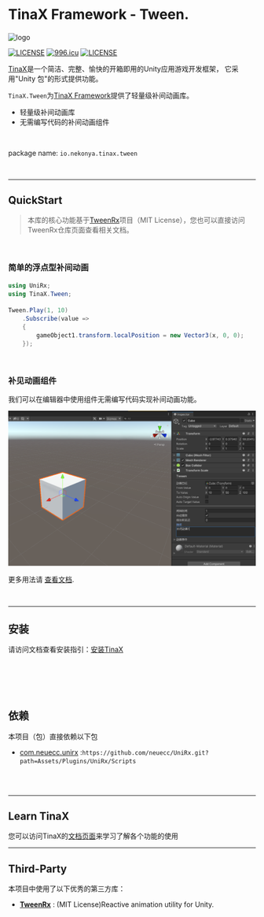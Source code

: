 # TinaX Framework - Tween.

<img src="https://github.com/yomunsam/TinaX.Core/raw/master/readme_res/logo.png" width = "360" height = "160" alt="logo" align=center />

[![LICENSE](https://img.shields.io/badge/license-NPL%20(The%20996%20Prohibited%20License)-blue.svg)](https://github.com/996icu/996.ICU/blob/master/LICENSE)
<a href="https://996.icu"><img src="https://img.shields.io/badge/link-996.icu-red.svg" alt="996.icu"></a>
[![LICENSE](https://camo.githubusercontent.com/890acbdcb87868b382af9a4b1fac507b9659d9bf/68747470733a2f2f696d672e736869656c64732e696f2f62616467652f6c6963656e73652d4d49542d626c75652e737667)](https://github.com/yomunsam/TinaX/blob/master/LICENSE)

<!-- [![LICENSE](https://camo.githubusercontent.com/3867ce531c10be1c59fae9642d8feca417d39b58/68747470733a2f2f696d672e736869656c64732e696f2f6769746875622f6c6963656e73652f636f6f6b6965592f596561726e696e672e737667)](https://github.com/yomunsam/TinaX/blob/master/LICENSE) -->

[TinaX](https://github.com/yomunsam/TinaX)是一个简洁、完整、愉快的开箱即用的Unity应用游戏开发框架， 它采用"Unity 包"的形式提供功能。

`TinaX.Tween`为[TinaX Framework](https://github.com/yomunsam/TinaX)提供了轻量级补间动画库。

- 轻量级补间动画库
- 无需编写代码的补间动画组件

<br>

package name: `io.nekonya.tinax.tween`

<br>

------


## QuickStart

> 本库的核心功能基于[TweenRx](https://github.com/fumobox/TweenRx)项目（MIT License），您也可以直接访问TweenRx仓库页面查看相关文档。

<br>

### 简单的浮点型补间动画

``` csharp
using UniRx;
using TinaX.Tween;

Tween.Play(1, 10)
    .Subscribe(value =>
    {
        gameObject1.transform.localPosition = new Vector3(x, 0, 0);
    });
```

<br>

### 补见动画组件

我们可以在编辑器中使用组件无需编写代码实现补间动画功能。

![](README_CN.assets/image-20210316172916339.png)




更多用法请 [查看文档](https://tinax.corala.space).

<br>

------

## 安装

请访问文档查看安装指引：[安装TinaX](https://tinax.corala.space/#/cmn-hans/install)



<br><br>
------

## 依赖

本项目（包）直接依赖以下包

- [com.neuecc.unirx](https://github.com/neuecc/UniRx#upm-package) :`https://github.com/neuecc/UniRx.git?path=Assets/Plugins/UniRx/Scripts`

<br><br>

------

## Learn TinaX

您可以访问TinaX的[文档页面](https://tinax.corala.space/#/cmn-hans)来学习了解各个功能的使用

------

## Third-Party

本项目中使用了以下优秀的第三方库：

- **[TweenRx](https://github.com/fumobox/TweenRx)** : (MIT License)Reactive animation utility for Unity.
